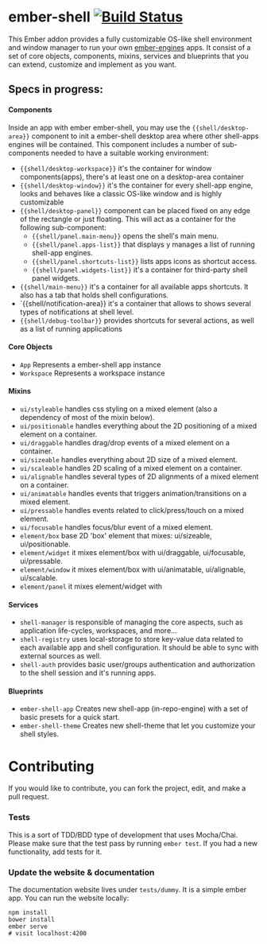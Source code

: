 # ember-shell [![Build Status](https://travis-ci.org/marcemira/ember-shell.svg?branch=master)](https://travis-ci.org/marcemira/ember-shell)

This Ember addon provides a fully customizable OS-like shell environment and window manager to run your own [ember-engines](https://github.com/dgeb/ember-engines) apps.
It consist of a set of core objects, components, mixins, services and blueprints that you can extend, customize and implement as you want.

## Specs in progress:

#### Components

Inside an app with ember ember-shell, you may use the `{{shell/desktop-area}}` component to init a ember-shell desktop area where other shell-apps engines will be contained.
This component includes a number of sub-components needed to have a suitable working environment:

  - `{{shell/desktop-workspace}}` it's the container for window components(apps), there's at least one on a desktop-area container
  - `{{shell/desktop-window}}` it's the container for every shell-app engine, looks and behaves like a classic OS-like window and is highly customizable
  - `{{shell/desktop-panel}}` component can be placed fixed on any edge of the rectangle or just floating. This will act as a container for the following sub-component:
      - `{{shell/panel.main-menu}}` opens the shell's main menu.
      - `{{shell/panel.apps-list}}` that displays y manages a list of running shell-app engines.
      - `{{shell/panel.shortcuts-list}}` lists apps icons as shortcut access.
      - `{{shell/panel.widgets-list}}` it's a container for third-party shell panel widgets.
  - `{{shell/main-menu}}` it's a container for all available apps shortcuts. It also has a tab that holds shell configurations.
  - `{{shell/notification-area}} it's a container that allows to shows several types of notifications at shell level.
  - `{{shell/debug-toolbar}}` provides shortcuts for several actions, as well as a list of running applications

#### Core Objects

  - `App` Represents a ember-shell app instance
  - `Workspace` Represents a workspace instance

#### Mixins

  - `ui/styleable` handles css styling on a mixed element (also a dependency of most of the mixin below).
  - `ui/positionable` handles everything about the 2D positioning of a mixed element on a container.
  - `ui/draggable` handles drag/drop events of a mixed element on a container.
  - `ui/sizeable` handles everything about 2D size of a mixed element.
  - `ui/scaleable` handles 2D scaling of a mixed element on a container.
  - `ui/alignable` handles several types of 2D alignments of a mixed element on a container.
  - `ui/animatable` handles events that triggers animation/transitions on a mixed element.
  - `ui/pressable` handles events related to click/press/touch on a mixed element.
  - `ui/focusable` handles focus/blur event of a mixed element.
  - `element/box` base 2D 'box' element that mixes: ui/sizeable, ui/positionable.
  - `element/widget` it mixes element/box with ui/draggable, ui/focusable, ui/pressable.
  - `element/window` it mixes element/box with ui/animatable, ui/alignable, ui/scalable.
  - `element/panel` it mixes element/widget with

#### Services

  - `shell-manager` is responsible of managing the core aspects, such as application life-cycles, workspaces, and more...
  - `shell-registry` uses local-storage to store key-value data related to each available app and shell configuration. It should be able to sync with external sources as well.
  - `shell-auth` provides basic user/groups authentication and authorization to the shell session and it's running apps.

#### Blueprints

  - `ember-shell-app` Creates new shell-app (in-repo-engine) with a set of basic presets for a quick start.
  - `ember-shell-theme` Creates new shell-theme that let you customize your shell styles.

# Contributing

If you would like to contribute, you can fork the project, edit, and make a pull request.

### Tests

This is a sort of TDD/BDD type of development that uses Mocha/Chai. 
Please make sure that the test pass by running `ember test`. If you had a new functionality, add tests for it.

### Update the website & documentation

The documentation website lives under `tests/dummy`. It is a simple ember app. You can run the website locally:

```
npm install
bower install
ember serve
# visit localhost:4200
```
